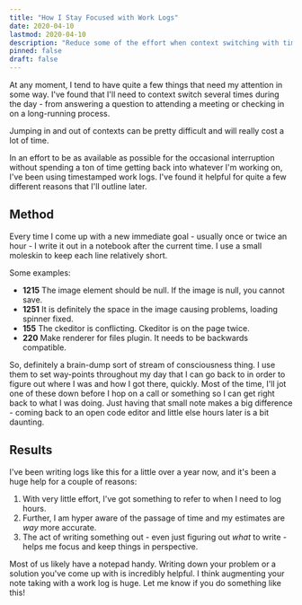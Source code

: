 ```yaml
---
title: "How I Stay Focused with Work Logs"
date: 2020-04-10
lastmod: 2020-04-10
description: "Reduce some of the effort when context switching with timestamped work logs."
pinned: false
draft: false
---
```


At any moment, I tend to have quite a few things that need my attention in some way. I've found that I'll need to 
context switch several times during the day - from answering a question to attending a meeting or checking in
on a long-running process.

Jumping in and out of contexts can be pretty difficult and will really cost a lot of time.

In an effort to be as available as possible for the occasional interruption without spending a ton of time getting
back into whatever I'm working on, I've been using timestamped work logs. I've found it helpful for quite a few 
different reasons that I'll outline later.

## Method

Every time I come up with a new immediate goal - usually once or twice an hour - I write it out in a notebook
after the current time. I use a small moleskin to keep each line relatively short.

Some examples:

- **1215** The image element should be null. If the image is null, you cannot save.
- **1251** It is definitely the space in the image causing problems, loading spinner fixed.
- **155** The ckeditor is conflicting. Ckeditor is on the page twice.
- **220** Make renderer for files plugin. It needs to be backwards compatible.

So, definitely a brain-dump sort of stream of consciousness thing. I use them to set
way-points throughout my day that I can go back to in order to figure out where I was and how I got there, quickly. 
Most of the time, I'll jot one of these down before I hop on a call or something so I can get right back to
what I was doing. Just having that small note makes a big difference - coming back to an open code editor and
little else hours later is a bit daunting.

## Results

I've been writing logs like this for a little over a year now, and it's been a huge help for a couple of reasons:

1. With very little effort, I've got something to refer to when I need to log hours.
2. Further, I am hyper aware of the passage of time and my estimates are *way* more accurate. 
3. The act of writing something out - even just figuring out *what* to write - helps me focus and keep things in perspective.

Most of us likely have a notepad handy. Writing down your problem or a solution you've come up with is
incredibly helpful. I think augmenting your note taking with a work log is huge. Let me know if you do something
like this!